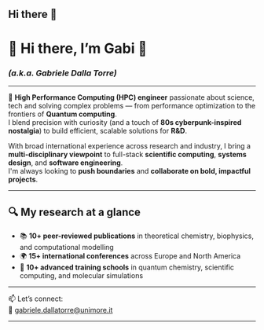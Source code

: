 ## Hi there 👋

# 👋 Hi there, I’m **Gabi** 👋  
### *(a.k.a. Gabriele Dalla Torre)*

---

🧠 **High Performance Computing (HPC) engineer** passionate about science, tech and solving complex problems — from performance optimization to the frontiers of **Quantum computing**.  
I blend precision with curiosity (and a touch of **80s cyberpunk-inspired nostalgia**) to build efficient, scalable solutions for **R&D**.  

With broad international experience across research and industry, I bring a **multi-disciplinary viewpoint** to full-stack **scientific computing**, **systems design**, and **software engineering**.  
I'm always looking to **push boundaries** and **collaborate on bold, impactful projects**.

---

## 🔍 My research at a glance

- 📚 **10+ peer-reviewed publications** in theoretical chemistry, biophysics, and computational modelling  
- 🌍 **15+ international conferences** across Europe and North America  
- 🧪 **10+ advanced training schools** in quantum chemistry, scientific computing, and molecular simulations  

---

📫 Let’s connect:  
📧 gabriele.dallatorre@unimore.it  

---






<!--
**gdallatorre-hpc/gdallatorre-hpc** is a ✨ _special_ ✨ repository because its `README.md` (this file) appears on your GitHub profile.

Here are some ideas to get you started:

- 🔭 I’m currently working on ...
- 🌱 I’m currently learning ...
- 👯 I’m looking to collaborate on ...
- 🤔 I’m looking for help with ...
- 💬 Ask me about ...
- 📫 How to reach me: ...
- 😄 Pronouns: ...
- ⚡ Fun fact: ...
-->
